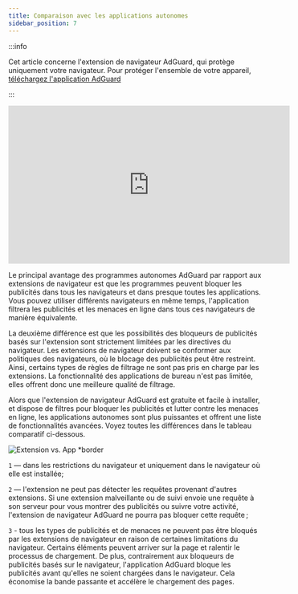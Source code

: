 ```yaml
---
title: Comparaison avec les applications autonomes
sidebar_position: 7
---
```


:::info

Cet article concerne l'extension de navigateur AdGuard, qui protège uniquement votre navigateur. Pour protéger l'ensemble de votre appareil, [téléchargez l'application AdGuard](https://agrd.io/download-kb-adblock)

:::

<iframe width="560" height="315" class="youtube-video" src="https://www.youtube-nocookie.com/embed/ZGwceZP-0mM" title="YouTube video player" frameborder="0" allow="accelerometer; autoplay; clipboard-write; encrypted-media; gyroscope; picture-in-picture" allowfullscreen></iframe>

Le principal avantage des programmes autonomes AdGuard par rapport aux extensions de navigateur est que les programmes peuvent bloquer les publicités dans tous les navigateurs et dans presque toutes les applications. Vous pouvez utiliser différents navigateurs en même temps, l'application filtrera les publicités et les menaces en ligne dans tous ces navigateurs de manière équivalente.

La deuxième différence est que les possibilités des bloqueurs de publicités basés sur l'extension sont strictement limitées par les directives du navigateur. Les extensions de navigateur doivent se conformer aux politiques des navigateurs, où le blocage des publicités peut être restreint. Ainsi, certains types de règles de filtrage ne sont pas pris en charge par les extensions. La fonctionnalité des applications de bureau n'est pas limitée, elles offrent donc une meilleure qualité de filtrage.

Alors que l'extension de navigateur AdGuard est gratuite et facile à installer, et dispose de filtres pour bloquer les publicités et lutter contre les menaces en ligne, les applications autonomes sont plus puissantes et offrent une liste de fonctionnalités avancées. Voyez toutes les différences dans le tableau comparatif ci-dessous.

![Extension vs. App \*border](https://cdn.adtidy.org/content/Kb/ad_blocker/browser_extension/ad_blocker_browser_extension_comparison.png)

`1` — dans les restrictions du navigateur et uniquement dans le navigateur où elle est installée;

`2` — l'extension ne peut pas détecter les requêtes provenant d'autres extensions. Si une extension malveillante ou de suivi envoie une requête à son serveur pour vous montrer des publicités ou suivre votre activité, l'extension de navigateur AdGuard ne pourra pas bloquer cette requête ;

`3` - tous les types de publicités et de menaces ne peuvent pas être bloqués par les extensions de navigateur en raison de certaines limitations du navigateur. Certains éléments peuvent arriver sur la page et ralentir le processus de chargement. De plus, contrairement aux bloqueurs de publicités basés sur le navigateur, l'application AdGuard bloque les publicités avant qu'elles ne soient chargées dans le navigateur. Cela économise la bande passante et accélère le chargement des pages.
